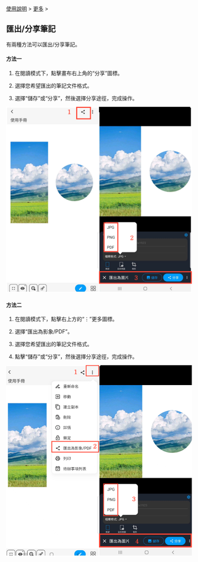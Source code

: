 [使用說明](/dragonnest/drawnote/manual/zh-tw) > [更多](/dragonnest/drawnote/manual/zh/more) >

匯出/分享筆記
---
有兩種方法可以匯出/分享筆記。

#### 方法一
1. 在閱讀模式下，點擊畫布右上角的“分享”圖標。

2. 選擇您希望匯出的筆記文件格式。

3. 選擇“儲存”或“分享”，然後選擇分享途徑，完成操作。

![](imgs/export_share_notes.png)

#### 方法二
1. 在閱讀模式下，點擊右上方的“⋮”更多圖標。

2. 選擇“匯出為影象/PDF”。

3. 選擇您希望匯出的筆記文件格式。

4. 點擊“儲存”或“分享”，然後選擇分享途徑，完成操作。

![](imgs/export_share_notes1.png)